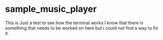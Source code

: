 # sample_music_player

This is Just a test to see how the terminal works I know that there is something that needs to be worked on here but i could not find a way to fix it. 
